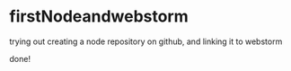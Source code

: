 # firstNodeandwebstorm
trying out creating a node repository on github, and linking it to webstorm


done!
